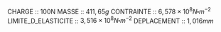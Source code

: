 CHARGE :: 100N
MASSE :: $411,65g$
CONTRAINTE :: $6,578\times 10^{8}N\centerdot m^{-2}$
LIMITE_D_ELASTICITE :: $3,516 \times 10^{8} N\centerdot m^{-2}$
DEPLACEMENT :: $1,016mm$ 